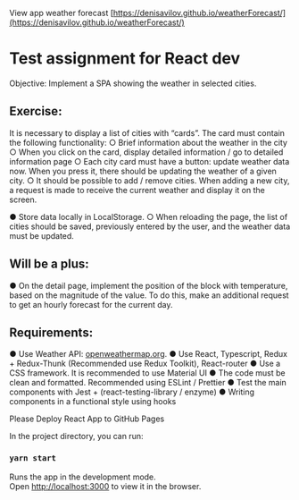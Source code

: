 View app weather forecast [https://denisavilov.github.io/weatherForecast/](https://denisavilov.github.io/weatherForecast/)

# Test assignment for React dev

Objective: Implement a SPA showing the weather in selected cities.

## Exercise:

It is necessary to display a list of cities with “cards”. The card must contain
the following functionality:
○ Brief information about the weather in the city
○ When you click on the card, display detailed information / go to
detailed information page
○ Each city card must have a button: update
weather data now. When you press it, there should be
updating the weather of a given city.
○ It should be possible to add / remove cities. When adding
a new city, a request is made to receive the current weather and display
it on the screen.

● Store data locally in LocalStorage.
○ When reloading the page, the list of cities should be saved, previously
entered by the user, and the weather data must be updated.

## Will be a plus:

● On the detail page, implement the position of the block with
temperature, based on the magnitude of the value. To do this, make an additional
request to get an hourly forecast for the current day.

## Requirements:

● Use Weather API: [openweathermap.org](https://openweathermap.org/).
● Use React, Typescript, Redux + Redux-Thunk (Recommended
use Redux Toolkit), React-router
● Use a CSS framework. It is recommended to use Material UI
● The code must be clean and formatted. Recommended
using ESLint / Prettier
● Test the main components with Jest + (react-testing-library /
enzyme)
● Writing components in a functional style using hooks

Please Deploy React App to GitHub Pages

In the project directory, you can run:

### `yarn start`

Runs the app in the development mode.\
Open [http://localhost:3000](http://localhost:3000) to view it in the browser.
